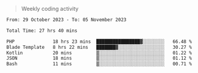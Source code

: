 > Weekly coding activity
<!--START_SECTION:waka-->

```txt
From: 29 October 2023 - To: 05 November 2023

Total Time: 27 hrs 40 mins

PHP              18 hrs 23 mins  ████████████████▓░░░░░░░░   66.48 %
Blade Template   8 hrs 22 mins   ███████▓░░░░░░░░░░░░░░░░░   30.27 %
Kotlin           20 mins         ▒░░░░░░░░░░░░░░░░░░░░░░░░   01.22 %
JSON             18 mins         ▒░░░░░░░░░░░░░░░░░░░░░░░░   01.12 %
Bash             11 mins         ▒░░░░░░░░░░░░░░░░░░░░░░░░   00.71 %
```

<!--END_SECTION:waka-->
